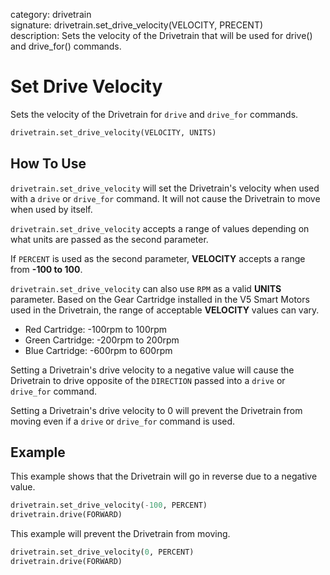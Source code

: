 category: drivetrain  
signature: drivetrain.set_drive_velocity(VELOCITY, PRECENT)  
description: Sets the velocity of the Drivetrain that will be used for drive() and drive_for() commands.

# Set Drive Velocity

Sets the velocity of the Drivetrain for `drive` and `drive_for` commands.

```python
drivetrain.set_drive_velocity(VELOCITY, UNITS)
```

## How To Use

`drivetrain.set_drive_velocity` will set the Drivetrain's velocity when used with a `drive` or `drive_for` command. It will not cause the Drivetrain to move when used by itself.

`drivetrain.set_drive_velocity` accepts a range of values depending on what units are passed as the second parameter.

If `PERCENT` is used as the second parameter, **VELOCITY** accepts a range from **-100 to 100**.

`drivetrain.set_drive_velocity` can also use `RPM` as a valid **UNITS** parameter. Based on the Gear Cartridge installed in the V5 Smart Motors used in the Drivetrain, the range of acceptable **VELOCITY** values can vary.

* Red Cartridge: -100rpm to 100rpm
* Green Cartridge: -200rpm to 200rpm
* Blue Cartridge: -600rpm to 600rpm

Setting a Drivetrain's drive velocity to a negative value will cause the Drivetrain to drive opposite of the `DIRECTION` passed into a `drive` or `drive_for` command.

Setting a Drivetrain's drive velocity to 0 will prevent the Drivetrain from moving even if a `drive` or `drive_for` command is used.

## Example

This example shows that the Drivetrain will go in reverse due to a negative value.

```python
drivetrain.set_drive_velocity(-100, PERCENT)
drivetrain.drive(FORWARD)
```

This example will prevent the Drivetrain from moving.

```python
drivetrain.set_drive_velocity(0, PERCENT)
drivetrain.drive(FORWARD)
```

<advanced>
</advanced>

